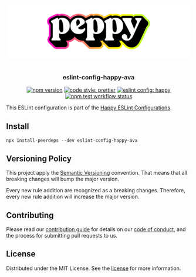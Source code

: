 <div align="center" style="padding: 16px 0;"><img src="../../media/readme-banner.png" width="600" role="presentation" /></div>

<h3 align="center">eslint-config-happy-ava</h3>

<p align="center">
    <a href="https://www.npmjs.org/package/eslint-config-happy-ava"><img src="https://img.shields.io/npm/v/eslint-config-happy-ava.svg" alt="npm version" /></a>
    <a href="https://prettier.io/"><img src="https://img.shields.io/badge/code_style-prettier-ff69b4.svg" alt="code style: prettier" /></a>
    <a href="https://github.com/arsnl/happy"><img src="https://img.shields.io/badge/config-happy-b0ff31.svg?logo=eslint" alt="eslint config: happy" /></a>
    <a href="https://github.com/arsnl/happy/actions?query=workflow%3Atest+branch%main"><img src="https://github.com/arsnl/happy/workflows/test/badge.svg?branch=main" alt="npm test workflow status" /></a>
</p>

This ESLint configuration is part of the [Happy ESLint Configurations](https://www.npmjs.com/package/eslint-config-happy).

## Install

```
npx install-peerdeps --dev eslint-config-happy-ava
```

## Versioning Policy

This project apply the [Semantic Versioning](https://semver.org/) convention. That means that all breaking changes will bump the major version.

Every new rule addition are recognized as a breaking changes. Therefore, every new rule addition will increase the major version.

## Contributing

Please read our [contribution guide](/CONTRIBUTING.md) for details on our [code of conduct](/CODE_OF_CONDUCT.md), and the process for submitting pull requests to us.

## License

Distributed under the MIT License. See the [license](/LICENSE) for more information.
